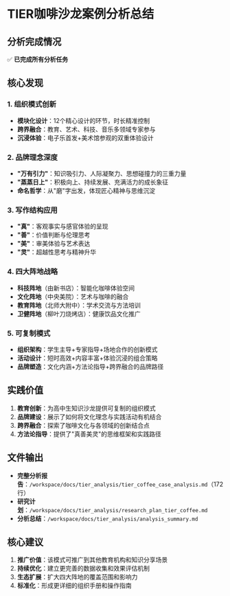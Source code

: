 # TIER咖啡沙龙案例分析总结

## 分析完成情况

✅ **已完成所有分析任务**

## 核心发现

### 1. 组织模式创新
- **模块化设计**：12个精心设计的环节，时长精准控制
- **跨界融合**：教育、艺术、科技、音乐多领域专家参与
- **沉浸体验**：电子乐首发+美术馆参观的双重体验设计

### 2. 品牌理念深度
- **"万有引力"**：知识吸引力、人际凝聚力、思想碰撞力的三重力量
- **"蒸蒸日上"**：积极向上、持续发展、充满活力的成长象征
- **命名哲学**：从"磨"字出发，体现匠心精神与思维沉淀

### 3. 写作结构应用
- **"真"**：客观事实与感官体验的呈现
- **"善"**：价值判断与伦理思考
- **"美"**：审美体验与艺术表达
- **"灵"**：超越性思考与精神升华

### 4. 四大阵地战略
- **科技阵地**（由新书店）：智能化咖啡体验空间
- **文化阵地**（中央美院）：艺术与咖啡的融合
- **教育阵地**（北师大附中）：学术交流与方法培训
- **卫健阵地**（柳叶刀烧烤店）：健康饮品文化推广

### 5. 可复制模式
- **组织架构**：学生主导+专家指导+场地合作的创新模式
- **活动设计**：短时高效+内容丰富+体验沉浸的组合策略
- **品牌塑造**：文化内涵+方法论指导+跨界融合的品牌路径

## 实践价值

1. **教育创新**：为高中生知识沙龙提供可复制的组织模式
2. **品牌建设**：展示了如何将文化理念与实践活动有机结合
3. **跨界融合**：探索了咖啡文化与各领域的创新结合点
4. **方法论指导**：提供了"真善美灵"的思维框架和实践路径

## 文件输出

- **完整分析报告**：`/workspace/docs/tier_analysis/tier_coffee_case_analysis.md`（172行）
- **研究计划**：`/workspace/docs/tier_analysis/research_plan_tier_coffee.md`
- **分析总结**：`/workspace/docs/tier_analysis/analysis_summary.md`

## 核心建议

1. **推广价值**：该模式可推广到其他教育机构和知识分享场景
2. **持续优化**：建立更完善的数据收集和效果评估机制
3. **生态扩展**：扩大四大阵地的覆盖范围和影响力
4. **标准化**：形成更详细的组织手册和操作指南
